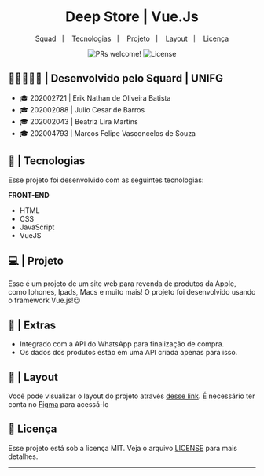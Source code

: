 <h1 align="center"> Deep Store | Vue.Js </h1>

<p align="center">
  <a href="#-grupo">Squad</a>&nbsp;&nbsp;&nbsp;|&nbsp;&nbsp;&nbsp;
  <a href="#-tecnologias">Tecnologias</a>&nbsp;&nbsp;&nbsp;|&nbsp;&nbsp;&nbsp;
  <a href="#-projeto">Projeto</a>&nbsp;&nbsp;&nbsp;|&nbsp;&nbsp;&nbsp;
  <a href="#-layout">Layout</a>&nbsp;&nbsp;&nbsp;|&nbsp;&nbsp;&nbsp;
  <a href="#memo-licença">Licença</a>
</p>

<p align="center">
 <img src="https://img.shields.io/static/v1?label=PRs&message=welcome&color=49AA26&labelColor=000000" alt="PRs welcome!" />
 <img alt="License" src="https://img.shields.io/static/v1?label=license&message=MIT&color=49AA26&labelColor=000000">
</p>

## 👨🏽‍🤝‍👨🏽 | **Desenvolvido pelo Squard | UNIFG** 
- :mortar_board: 202002721 | Erik Nathan de Oliveira Batista
- :mortar_board: 202002088 | Julio Cesar de Barros
- :mortar_board: 202002043 | Beatriz Lira Martins
- :mortar_board: 202004793  | Marcos Felipe Vasconcelos de Souza 

## 🚀 | Tecnologias

Esse projeto foi desenvolvido com as seguintes tecnologias:

**FRONT-END**     
- HTML
- CSS
- JavaScript
- VueJS

## 💻 | Projeto

Esse é um projeto de um site web para revenda de produtos da Apple, como Iphones, Ipads, Macs e muito mais! O projeto foi desenvolvido usando o framework Vue.js!😉

## 📌 | Extras
- Integrado com a API do WhatsApp para finalização de compra.
- Os dados dos produtos estão em uma API criada apenas para isso.

## 🔖 | Layout

Você pode visualizar o layout do projeto através [desse link](https://www.figma.com/file/OW80N2jlmucxRrFmYdJ4n2/%F0%9F%92%BB-%7C-Deep-Tecnology?node-id=0%3A1). É necessário ter conta no [Figma](https://figma.com) para acessá-lo

## :memo: Licença

Esse projeto está sob a licença MIT. Veja o arquivo [LICENSE](LICENSE.md) para mais detalhes.

---
